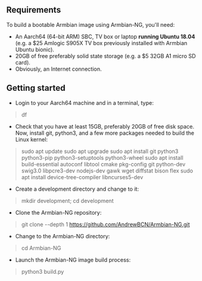 ## Requirements
To build a bootable Armbian image using Armbian-NG, you'll need:

- An Aarch64 (64-bit ARM) SBC, TV box or laptop **running Ubuntu 18.04** (e.g. a $25 Amlogic S905X TV box previously installed with Armbian Ubuntu bionic).
- 20GB of free preferably solid state storage (e.g. a $5 32GB A1 micro SD card).
- Obviously, an Internet connection.

## Getting started

- Login to your Aarch64 machine and in a terminal, type:

>	df

- Check that you have at least 15GB, preferably 20GB of free disk space. Now, install git, python3, and a few more packages needed to build the Linux kernel:

>	sudo apt update
>	sudo apt upgrade
>	sudo apt install git python3 python3-pip python3-setuptools python3-wheel
>	sudo apt install build-essential autoconf libtool cmake pkg-config git python-dev swig3.0 libpcre3-dev nodejs-dev gawk wget diffstat bison flex
>	sudo apt install device-tree-compiler libncurses5-dev

- Create a development directory and change to it:

>	mkdir development; cd development

- Clone the Armbian-NG repository:

>	git clone \-\-depth 1 https://github.com/AndrewBCN/Armbian-NG.git

- Change to the Armbian-NG directory:

>	cd Armbian-NG

- Launch the Armbian-NG image build process:

>	python3 build.py


